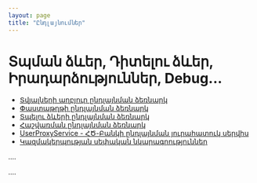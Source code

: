 ```yaml
---
layout: page
title: "Ընդլայնումներ" 
---
```


# Տպման ձևեր, Դիտելու ձևեր, Իրադարձություններ, Debug...

* [Տվյալների աղբյուր ընդլայնման ձեռնարկ](extenstions/definitions/ds_events_guide.md)
* [Փաստաթղթի ընդլայնման ձեռնարկ](extenstions/definitions/document_events_guide.md)
* [Տպելու ձևերի ընդլայնման ձեռնարկ](extenstions/definitions/template_substitution_guide.md)
* [Հաշվառման ընդլայնման ձեռնարկ](extenstions/definitions/accounting_events_guide.md)
* [UserProxyService - ՀԾ-Բանկի ընդլայնման յուրահատուկ սերվիս](extenstions/user_proxy_service.md)
* [Կազմակերպության սեփական նկարագրություններ](extenstions/new_definitions.md)


....

....
